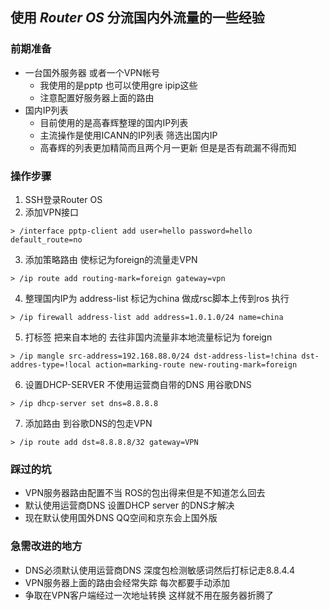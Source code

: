 ## 使用 *Router OS* 分流国内外流量的一些经验

### 前期准备
  - 一台国外服务器 或者一个VPN帐号
    - 我使用的是pptp 也可以使用gre ipip这些
    - 注意配置好服务器上面的路由
  - 国内IP列表
    - 目前使用的是高春辉整理的国内IP列表
    - 主流操作是使用ICANN的IP列表 筛选出国内IP
    - 高春辉的列表更加精简而且两个月一更新 但是是否有疏漏不得而知
  
### 操作步骤
  1. SSH登录Router OS
  2. 添加VPN接口

    > /interface pptp-client add user=hello password=hello default_route=no

  3. 添加策略路由 使标记为foreign的流量走VPN

    > /ip route add routing-mark=foreign gateway=vpn

  4. 整理国内IP为 address-list 标记为china 做成rsc脚本上传到ros 执行
    
    > /ip firewall address-list add address=1.0.1.0/24 name=china

  5. 打标签 把来自本地的 去往非国内流量非本地流量标记为 foreign
    
    > /ip mangle src-address=192.168.88.0/24 dst-address-list=!china dst-addres-type=!local action=marking-route new-routing-mark=foreign 

  6. 设置DHCP-SERVER 不使用运营商自带的DNS 用谷歌DNS
    
    > /ip dhcp-server set dns=8.8.8.8

  7. 添加路由 到谷歌DNS的包走VPN

    > /ip route add dst=8.8.8.8/32 gateway=VPN


### 踩过的坑
  - VPN服务器路由配置不当 ROS的包出得来但是不知道怎么回去
  - 默认使用运营商DNS 设置DHCP server 的DNS才解决
  - 现在默认使用国外DNS QQ空间和京东会上国外版

### 急需改进的地方
  - DNS必须默认使用运营商DNS 深度包检测敏感词然后打标记走8.8.4.4
  - VPN服务器上面的路由会经常失踪 每次都要手动添加
  - 争取在VPN客户端经过一次地址转换 这样就不用在服务器折腾了
